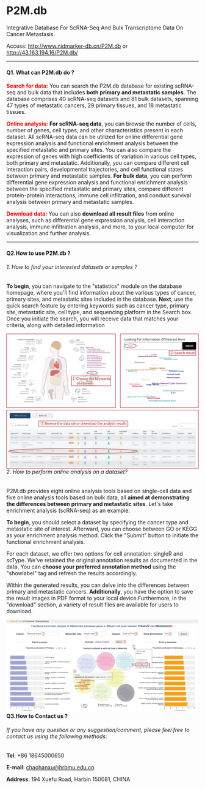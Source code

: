 # P2M.db

Integrative Database For ScRNA-Seq And Bulk Transcriptome Data On Cancer Metastasis.

Access: http://www.nidmarker-db.cn/P2M.db or http://43.163.194.16/P2M.db/


---

#### Q1. What can P2M.db do ?

<font color=Red>**Search for data:**</font> You can search the P2M.db database for existing scRNA-seq and bulk data that includes **both primary and metastatic samples**. The database comprises 40 scRNA-seq datasets and 81 bulk datasets, spanning 47 types of metastatic cancers, 29 primary tissues, and 18 metastatic tissues.

<font color=Red>**Online analysis:**</font> **For scRNA-seq data**, you can browse the number of cells, number of genes, cell types, and other characteristics present in each dataset. All scRNA-seq data can be utilized for online differential gene expression analysis and functional enrichment analysis between the specified metastatic and primary sites. You can also compare the expression of genes with high coefficients of variation in various cell types, both primary and metastatic. Additionally, you can compare different cell interaction pairs, developmental trajectories, and cell functional states between primary and metastatic samples. **For bulk data**, you can perform differential gene expression analysis and functional enrichment analysis between the specified metastatic and primary sites, compare different protein-protein interactions, immune cell infiltration, and conduct survival analysis between primary and metastatic samples.

<font color=Red>**Download data:**</font> You can also **download all result files** from online analyses, such as differential gene expression analysis, cell interaction analysis, immune infiltration analysis, and more, to your local computer for visualization and further analysis.

---



#### Q2.How to use P2M.db ?

###### 1. How to find your interested datasets or samples ?

**To begin**, you can navigate to the "statistics" module on the database homepage, where you'll find information about the various types of cancer, primary sites, and metastatic sites included in the database. **Next**, use the quick search feature by entering keywords such as cancer type, primary site, metastatic site, cell type, and sequencing platform in the Search box. Once you initiate the search, you will receive data that matches your criteria, along with detailed information

<img src="md/help1.png" style="zoom:60%;" align="left"/>



---





###### 2. How to perform online analysis on a dataset?

P2M.db provides eight online analysis tools based on single-cell data and five online analysis tools based on bulk data, all **aimed at demonstrating the differences between primary and metastatic sites**. Let's take enrichment analysis (scRNA-seq) as an example.

**To begin**, you should select a dataset by specifying the cancer type and metastatic site of interest. Afterward, you can choose between GO or KEGG as your enrichment analysis method. Click the "Submit" button to initiate the functional enrichment analysis.

For each dataset, we offer two options for cell annotation: singleR and scType. We've retained the original annotation results as documented in the data. You can **choose your preferred annotation method** using the "showlabel" tag and refresh the results accordingly.

Within the generated results, you can delve into the differences between primary and metastatic cancers. **Additionally**, you have the option to save the result images in PDF format to your local device.Furthermore, in the "download" section, a variety of result files are available for users to download.

<img src="md/help2.png"  style="zoom:60%;" align="left"/>



---



#### Q3.How to Contact us ?

###### If you have any question or any suggestion/comment, please feel free to contact us using the following methods:

**Tel**: +86 18645000650

**E-mail**: chaohanxu@hrbmu.edu.cn

**Address**: 194 Xuefu Road, Harbin 150081, CHINA
